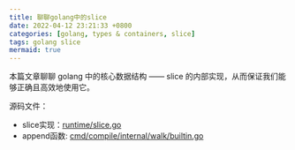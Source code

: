 ```yaml
---
title: 聊聊golang中的slice
date: 2022-04-12 23:21:33 +0800
categories: [golang, types & containers, slice]
tags: golang slice
mermaid: true
---
```


本篇文章聊聊 golang 中的核心数据结构 —— slice 的内部实现，从而保证我们能够正确且高效地使用它。

源码文件：

- slice实现：[runtime/slice.go](https://github.com/golang/go/blob/master/src/runtime/slice.go)
- append函数: [cmd/compile/internal/walk/builtin.go](https://github.com/golang/go/blob/master/src/cmd/compile/internal/walk/builtin.go)